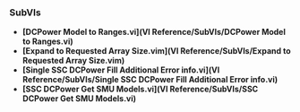 ### SubVIs
- **[DCPower Model to Ranges.vi](VI Reference/SubVIs/DCPower Model to Ranges.vi)**
- **[Expand to Requested Array Size.vim](VI Reference/SubVIs/Expand to Requested Array Size.vim)**
- **[Single SSC DCPower Fill Additional Error info.vi](VI Reference/SubVIs/Single SSC DCPower Fill Additional Error info.vi)**
- **[SSC DCPower Get SMU Models.vi](VI Reference/SubVIs/SSC DCPower Get SMU Models.vi)**
